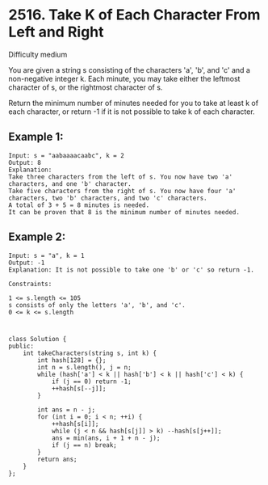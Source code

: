 # 2516. Take K of Each Character From Left and Right
Difficulty medium

You are given a string s consisting of the characters 'a', 'b', and 'c' and a non-negative integer k. Each minute, you may take either the leftmost character of s, or the rightmost character of s.

Return the minimum number of minutes needed for you to take at least k of each character, or return -1 if it is not possible to take k of each character.


## Example 1:
```
Input: s = "aabaaaacaabc", k = 2
Output: 8
Explanation: 
Take three characters from the left of s. You now have two 'a' characters, and one 'b' character.
Take five characters from the right of s. You now have four 'a' characters, two 'b' characters, and two 'c' characters.
A total of 3 + 5 = 8 minutes is needed.
It can be proven that 8 is the minimum number of minutes needed.
```


## Example 2:
```
Input: s = "a", k = 1
Output: -1
Explanation: It is not possible to take one 'b' or 'c' so return -1.
```


```
Constraints:

1 <= s.length <= 105
s consists of only the letters 'a', 'b', and 'c'.
0 <= k <= s.length
```


#
```
class Solution {
public:
    int takeCharacters(string s, int k) {
        int hash[128] = {};
        int n = s.length(), j = n;
        while (hash['a'] < k || hash['b'] < k || hash['c'] < k) {
            if (j == 0) return -1;
            ++hash[s[--j]];
        }

        int ans = n - j;
        for (int i = 0; i < n; ++i) {
            ++hash[s[i]];
            while (j < n && hash[s[j]] > k) --hash[s[j++]];
            ans = min(ans, i + 1 + n - j);
            if (j == n) break;
        }
        return ans;
    }
};
```